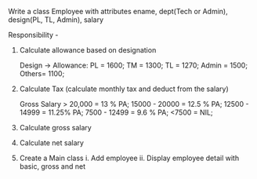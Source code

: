 Write a class Employee with attributes ename, dept(Tech or Admin), design(PL, TL, Admin), salary

Responsibility - 

1. Calculate allowance based on designation
  
  	  Design  ->  Allowance:
    	    PL    =    1600;
    	    TM    =    1300;
    	    TL    =    1270;
   	    Admin =    1500;
   	    Others=    1100;

2. Calculate Tax (calculate monthly tax and deduct from the salary)
	
	Gross Salary > 20,000 = 13 % PA;
	15000 - 20000 = 12.5 % PA;
	12500 - 14999 = 11.25% PA;
	7500 - 12499 = 9.6 % PA;
	<7500 = NIL;

                    
3. Calculate gross salary
4. Calculate net salary
5. Create a Main class
	i. Add employee
	ii. Display employee detail with basic, gross and net

